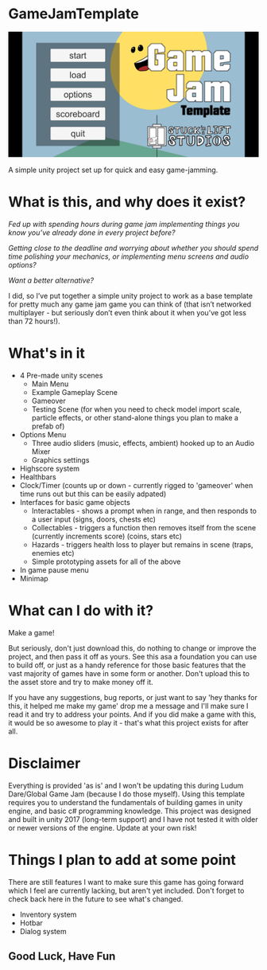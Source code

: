 # GameJamTemplate

![](GJTemplate.png)

A simple unity project set up for quick and easy game-jamming.

# What is this, and why does it exist?

*Fed up with spending hours during game jam implementing things you know you’ve already done in every project before?*


*Getting close to the deadline and worrying about whether you should spend time polishing your mechanics, or implementing menu screens and audio options?*


*Want a better alternative?*


I did, so I’ve put together a simple unity project to work as a base template for pretty much any game jam game you can think of (that isn’t networked multiplayer - but seriously don’t even think about it when you’ve got less than 72 hours!).

# What's in it

* 4 Pre-made unity scenes
  * Main Menu
  * Example Gameplay Scene
  * Gameover
  * Testing Scene (for when you need to check model import scale, particle effects, or other stand-alone things you plan to make a prefab of)
* Options Menu
  * Three audio sliders (music, effects, ambient) hooked up to an Audio Mixer
  * Graphics settings
* Highscore system
* Healthbars
* Clock/Timer (counts up or down - currently rigged to 'gameover' when time runs out but this can be easily adpated)
* Interfaces for basic game objects
  * Interactables - shows a prompt when in range, and then responds to a user input (signs, doors, chests etc)
  * Collectables - triggers a function then removes itself from the scene (currently increments score) (coins, stars etc)
  * Hazards - triggers health loss to player but remains in scene (traps, enemies etc)
  * Simple prototyping assets for all of the above
* In game pause menu
* Minimap
 
# What can I do with it?

Make a game!

But seriously, don't just download this, do nothing to change or improve the project, and then pass it off as yours. See this asa a foundation you can use to build off, or just as a handy reference for those basic features that the vast majority of games have in some form or another. Don't upload this to the asset store and try to make money off it.

If you have any suggestions, bug reports, or just want to say 'hey thanks for this, it helped me make my game' drop me a message and I'll make sure I read it and try to address your points. And if you did make a game with this, it would be so awesome to play it - that's what this project exists for after all.

# Disclaimer

Everything is provided 'as is' and I won't be updating this during Ludum Dare/Global Game Jam (because I do those myself). Using this template requires you to understand the fundamentals of building games in unity engine, and basic c# programming knowledge. This project was designed and built in unity 2017 (long-term support) and I have not tested it with older or newer versions of the engine. Update at your own risk!

# Things I plan to add at some point

There are still features I want to make sure this game has going forward which I feel are currently lacking, but aren't yet included. Don't forget to check back here in the future to see what's changed.
* Inventory system
* Hotbar
* Dialog system


## Good Luck, Have Fun

